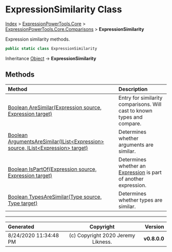 ﻿# ExpressionSimilarity Class

[Index](../index.md) > [ExpressionPowerTools.Core](ExpressionPowerTools.Core.a.md) > [ExpressionPowerTools.Core.Comparisons](ExpressionPowerTools.Core.Comparisons.n.md) > **ExpressionSimilarity**

Expression similarity methods.

```csharp
public static class ExpressionSimilarity
```

Inheritance [Object](https://docs.microsoft.com/dotnet/api/system.object) → **ExpressionSimilarity**

## Methods

| Method | Description |
| :-- | :-- |
| [Boolean AreSimilar(Expression source, Expression target)](ExpressionPowerTools.Core.Comparisons.ExpressionSimilarity.AreSimilar.m.md) | Entry for similarity comparisons. Will cast to            known types and compare. |
| [Boolean ArgumentsAreSimilar(IList&lt;Expression> source, IList&lt;Expression> target)](ExpressionPowerTools.Core.Comparisons.ExpressionSimilarity.ArgumentsAreSimilar.m.md) | Determines whether arguments are similar. |
| [Boolean IsPartOf(Expression source, Expression target)](ExpressionPowerTools.Core.Comparisons.ExpressionSimilarity.IsPartOf.m.md) | Determines whether an [Expression](https://docs.microsoft.com/dotnet/api/system.linq.expressions.expression) is part of another expression. |
| [Boolean TypesAreSimilar(Type source, Type target)](ExpressionPowerTools.Core.Comparisons.ExpressionSimilarity.TypesAreSimilar.m.md) | Determines whether types are similar. |

---

| Generated | Copyright | Version |
| :-- | :-: | --: |
| 8/24/2020 11:34:48 PM | (c) Copyright 2020 Jeremy Likness. | **v0.8.0.0** |
